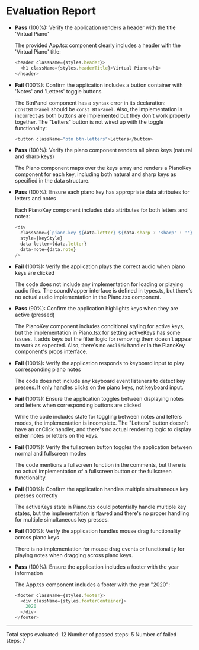 # Evaluation Report

- **Pass** (100%): Verify the application renders a header with the title 'Virtual Piano'
  
  The provided App.tsx component clearly includes a header with the 'Virtual Piano' title:
  ```typescript
  <header className={styles.header}>
    <h1 className={styles.headerTitle}>Virtual Piano</h1>
  </header>
  ```

- **Fail** (100%): Confirm the application includes a button container with 'Notes' and 'Letters' toggle buttons
  
  The BtnPanel component has a syntax error in its declaration: `constBtnPanel` should be `const BtnPanel`. Also, the implementation is incorrect as both buttons are implemented but they don't work properly together. The "Letters" button is not wired up with the toggle functionality:
  ```typescript
  <button className="btn btn-letters">Letters</button>
  ```

- **Pass** (100%): Verify the piano component renders all piano keys (natural and sharp keys)
  
  The Piano component maps over the keys array and renders a PianoKey component for each key, including both natural and sharp keys as specified in the data structure.

- **Pass** (100%): Ensure each piano key has appropriate data attributes for letters and notes
  
  Each PianoKey component includes data attributes for both letters and notes:
  ```typescript
  <div
    className={`piano-key ${data.letter} ${data.sharp ? 'sharp' : ''}`}
    style={keyStyle}
    data-letter={data.letter}
    data-note={data.note}
  />
  ```

- **Fail** (100%): Verify the application plays the correct audio when piano keys are clicked
  
  The code does not include any implementation for loading or playing audio files. The soundMapper interface is defined in types.ts, but there's no actual audio implementation in the Piano.tsx component.

- **Pass** (90%): Confirm the application highlights keys when they are active (pressed)
  
  The PianoKey component includes conditional styling for active keys, but the implementation in Piano.tsx for setting activeKeys has some issues. It adds keys but the filter logic for removing them doesn't appear to work as expected. Also, there's no `onClick` handler in the PianoKey component's props interface.

- **Fail** (100%): Verify the application responds to keyboard input to play corresponding piano notes
  
  The code does not include any keyboard event listeners to detect key presses. It only handles clicks on the piano keys, not keyboard input.

- **Fail** (100%): Ensure the application toggles between displaying notes and letters when corresponding buttons are clicked
  
  While the code includes state for toggling between notes and letters modes, the implementation is incomplete. The "Letters" button doesn't have an onClick handler, and there's no actual rendering logic to display either notes or letters on the keys.

- **Fail** (100%): Verify the fullscreen button toggles the application between normal and fullscreen modes
  
  The code mentions a fullscreen function in the comments, but there is no actual implementation of a fullscreen button or the fullscreen functionality.

- **Fail** (100%): Confirm the application handles multiple simultaneous key presses correctly
  
  The activeKeys state in Piano.tsx could potentially handle multiple key states, but the implementation is flawed and there's no proper handling for multiple simultaneous key presses.

- **Fail** (100%): Verify the application handles mouse drag functionality across piano keys
  
  There is no implementation for mouse drag events or functionality for playing notes when dragging across piano keys.

- **Pass** (100%): Ensure the application includes a footer with the year information
  
  The App.tsx component includes a footer with the year "2020":
  ```typescript
  <footer className={styles.footer}>
    <div className={styles.footerContainer}>
      2020
    </div>
  </footer>
  ```

---

Total steps evaluated: 12
Number of passed steps: 5
Number of failed steps: 7